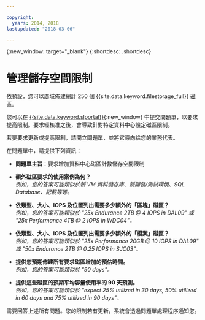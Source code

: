 ```yaml
---

copyright:
  years: 2014, 2018
lastupdated: "2018-03-06"

---
```

{:new_window: target="_blank"}
{:shortdesc: .shortdesc}

# 管理儲存空間限制

依預設，您可以廣域佈建總計 250 個 {{site.data.keyword.filestorage_full}} 磁區。 

您可以在 [{{site.data.keyword.slportal}}](https://control.softlayer.com/){:new_window} 中提交問題單，以要求提高限制。要求經核准之後，會導致針對特定資料中心設定磁區限制。  

若要要求更新或提高限制，請開立問題單，並將它導向給您的業務代表。

在問題單中，請提供下列資訊：

- **問題單主旨**：要求增加資料中心磁區計數儲存空間限制

- **額外磁區要求的使用案例為何？** <br />
*例如，您的答案可能類似於新 VM 資料儲存庫、新開發/測試環境、SQL Database、記載等等。*

- **依類型、大小、IOPS 及位置列出需要多少額外的「區塊」磁區？** <br />
*例如，您的答案可能類似於 "25x Endurance 2TB @ 4 IOPS in DAL09" 或 "25x Performance 4TB @ 2 IOPS in WDC04"。*

- **依類型、大小、IOPS 及位置列出需要多少額外的「檔案」磁區？** <br />
*例如，您的答案可能類似於 "25x Performance 20GB @ 10 IOPS in DAL09" 或 "50x Endurance 2TB @ 0.25 IOPS in SJC03"。*
 
- **提供您預期佈建所有要求磁區增加的預估時間。** <br />
*例如，您的答案可能類似於 "90 days"。*

- **提供這些磁區的預期平均容量使用率的 90 天預測。** <br />
*例如，您的答案可能類似於 "expect 25% utilized in 30 days, 50% utilized in 60 days and 75% utilized in 90 days"。*

需要回答上述所有問題。您的限制若有更新，系統會透過問題單處理程序通知您。 

